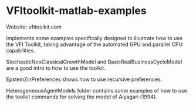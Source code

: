 # VFItoolkit-matlab-examples

Website: vfitoolkit.com

Implements some examples specifically designed to illustrate how to use the VFI Toolkit, taking advantage of the automated GPU and parallel CPU capabilities.

StochasticNeoClassicalGrowthModel and BasicRealBusinessCycleModel are a good intro to how to use the toolkit.

EpsteinZinPreferences shows how to use recursive preferences.

HeterogeneousAgentModels folder contains some examples of how to use the toolkit commands for solving the model of Aiyagari (1994).